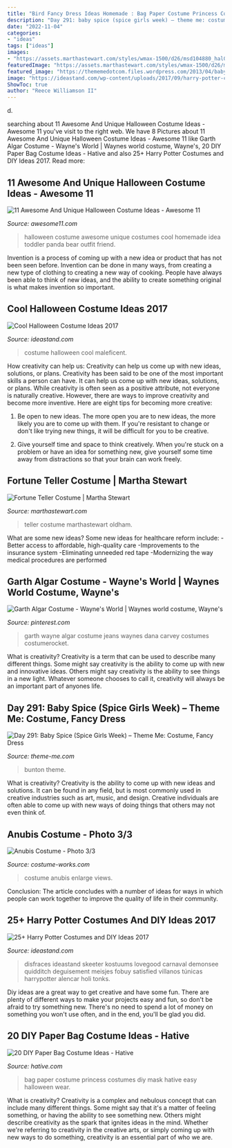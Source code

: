 ```yaml
---
title: "Bird Fancy Dress Ideas Homemade : Bag Paper Costume Princess Costumes Diy Mask Hative Easy Halloween Wear"
description: "Day 291: baby spice (spice girls week) – theme me: costume, fancy dress"
date: "2022-11-04"
categories:
- "ideas"
tags: ["ideas"]
images:
- "https://assets.marthastewart.com/styles/wmax-1500/d26/msd104880_hal09_fortlr_054/msd104880_hal09_fortlr_054_sq.jpg?itok=REEHaQ28"
featuredImage: "https://assets.marthastewart.com/styles/wmax-1500/d26/msd104880_hal09_fortlr_054/msd104880_hal09_fortlr_054_sq.jpg?itok=REEHaQ28"
featured_image: "https://thememedotcom.files.wordpress.com/2013/04/baby-spice-costume-whole.jpg"
image: "https://ideastand.com/wp-content/uploads/2017/09/harry-potter-costumes/13-harry-potter-halloween-costume-diy.jpg"
ShowToc: true
author: "Reece Williamson II"
---
```



d.

	

		
searching about 11 Awesome And Unique Halloween Costume Ideas - Awesome 11 you've visit to the right web. We have 8 Pictures about 11 Awesome And Unique Halloween Costume Ideas - Awesome 11 like Garth Algar Costume - Wayne&#039;s World | Waynes world costume, Wayne&#039;s, 20 DIY Paper Bag Costume Ideas - Hative and also 25+ Harry Potter Costumes and DIY Ideas 2017. Read more:
		
    
## 11 Awesome And Unique Halloween Costume Ideas - Awesome 11

<img loading=lazy src="http://awesome11.com/wp-content/uploads/2016/06/Halloween-Costume-Ideas-for-Kids.jpg" onerror="this.onerror=null;this.src='https://tse3.mm.bing.net/th?id=OIP.yZOXyXRZDr5zgMa-sTnihwHaN5&amp;pid=15.1';" alt="11 Awesome And Unique Halloween Costume Ideas - Awesome 11">

_Source: awesome11.com_

>halloween costume awesome unique costumes cool homemade idea toddler panda bear outfit friend. 

	

Invention is a process of coming up with a new idea or product that has not been seen before. Invention can be done in many ways, from creating a new type of clothing to creating a new way of cooking. People have always been able to think of new ideas, and the ability to create something original is what makes invention so important.

    
## Cool Halloween Costume Ideas 2017

<img loading=lazy src="https://ideastand.com/wp-content/uploads/2015/10/cool-halloween-costume-ideas/18-cool-halloween-costume-ideas.jpg" onerror="this.onerror=null;this.src='https://tse1.mm.bing.net/th?id=OIP.XRrdnNEtStB7PAScHvLp-wHaLH&amp;pid=15.1';" alt="Cool Halloween Costume Ideas 2017">

_Source: ideastand.com_

>costume halloween cool maleficent. 

	

How creativity can help us: Creativity can help us come up with new ideas, solutions, or plans.
Creativity has been said to be one of the most important skills a person can have. It can help us come up with new ideas, solutions, or plans. While creativity is often seen as a positive attribute, not everyone is naturally creative. However, there are ways to improve creativity and become more inventive. Here are eight tips for becoming more creative: 
1. Be open to new ideas. The more open you are to new ideas, the more likely you are to come up with them. If you're resistant to change or don't like trying new things, it will be difficult for you to be creative.

2. Give yourself time and space to think creatively. When you're stuck on a problem or have an idea for something new, give yourself some time away from distractions so that your brain can work freely.

    
## Fortune Teller Costume | Martha Stewart

<img loading=lazy src="https://assets.marthastewart.com/styles/wmax-1500/d26/msd104880_hal09_fortlr_054/msd104880_hal09_fortlr_054_sq.jpg?itok=REEHaQ28" onerror="this.onerror=null;this.src='https://tse2.mm.bing.net/th?id=OIP.bkBZxcTE4rIz2aH2gmjEggHaHa&amp;pid=15.1';" alt="Fortune Teller Costume | Martha Stewart">

_Source: marthastewart.com_

>teller costume marthastewart oldham. 

	

What are some new ideas?
Some new ideas for healthcare reform include: 
-Better access to affordable, high-quality care 
-Improvements to the insurance system 
-Eliminating unneeded red tape 
-Modernizing the way medical procedures are performed

    
## Garth Algar Costume - Wayne&#039;s World | Waynes World Costume, Wayne&#039;s

<img loading=lazy src="https://i.pinimg.com/736x/e0/d6/62/e0d662bb87c6354dc40706555a627858.jpg" onerror="this.onerror=null;this.src='https://tse1.mm.bing.net/th?id=OIP.8PQY33lQk7dYGoJYeL9mGAHaHa&amp;pid=15.1';" alt="Garth Algar Costume - Wayne&#039;s World | Waynes world costume, Wayne&#039;s">

_Source: pinterest.com_

>garth wayne algar costume jeans waynes dana carvey costumes costumerocket. 

	

What is creativity?
Creativity is a term that can be used to describe many different things. Some might say creativity is the ability to come up with new and innovative ideas. Others might say creativity is the ability to see things in a new light. Whatever someone chooses to call it, creativity will always be an important part of anyones life.

    
## Day 291: Baby Spice (Spice Girls Week) – Theme Me: Costume, Fancy Dress

<img loading=lazy src="https://thememedotcom.files.wordpress.com/2013/04/baby-spice-costume-whole.jpg" onerror="this.onerror=null;this.src='https://tse1.mm.bing.net/th?id=OIP.JjBKMweDm4MlAZcwVU5iQAHaK_&amp;pid=15.1';" alt="Day 291: Baby Spice (Spice Girls Week) – Theme Me: Costume, Fancy Dress">

_Source: theme-me.com_

>bunton theme. 

	

What is creativity?
Creativity is the ability to come up with new ideas and solutions. It can be found in any field, but is most commonly used in creative industries such as art, music, and design. Creative individuals are often able to come up with new ways of doing things that others may not even think of.

    
## Anubis Costume - Photo 3/3

<img loading=lazy src="https://photos.costume-works.com/full/anubis7.jpg" onerror="this.onerror=null;this.src='https://tse4.mm.bing.net/th?id=OIP.suhHDLokEVV1llFOWGz9xwHaJ3&amp;pid=15.1';" alt="Anubis Costume - Photo 3/3">

_Source: costume-works.com_

>costume anubis enlarge views. 

	

Conclusion:
The article concludes with a number of ideas for ways in which people can work together to improve the quality of life in their community.

    
## 25+ Harry Potter Costumes And DIY Ideas 2017

<img loading=lazy src="https://ideastand.com/wp-content/uploads/2017/09/harry-potter-costumes/13-harry-potter-halloween-costume-diy.jpg" onerror="this.onerror=null;this.src='https://tse1.mm.bing.net/th?id=OIP.ngmjbHhI4gCXciYvitBGvQHaLG&amp;pid=15.1';" alt="25+ Harry Potter Costumes and DIY Ideas 2017">

_Source: ideastand.com_

>disfraces ideastand skeeter kostuums lovegood carnaval demonsee quidditch deguisement meisjes fobuy satisfied villanos túnicas harrypotter alencar holi tonks. 

	

Diy ideas are a great way to get creative and have some fun. There are plenty of different ways to make your projects easy and fun, so don't be afraid to try something new. There's no need to spend a lot of money on something you won't use often, and in the end, you'll be glad you did.

    
## 20 DIY Paper Bag Costume Ideas - Hative

<img loading=lazy src="https://hative.com/wp-content/uploads/2014/10/paper-bag-costume-ideas/19-paper-bag-princess.jpg" onerror="this.onerror=null;this.src='https://tse3.mm.bing.net/th?id=OIP.TOSh5LS-WSq5fPjx4NZtuAHaJ4&amp;pid=15.1';" alt="20 DIY Paper Bag Costume Ideas - Hative">

_Source: hative.com_

>bag paper costume princess costumes diy mask hative easy halloween wear. 

	

What is creativity?
Creativity is a complex and nebulous concept that can include many different things. Some might say that it's a matter of feeling something, or having the ability to see something new. Others might describe creativity as the spark that ignites ideas in the mind. Whether we're referring to creativity in the creative arts, or simply coming up with new ways to do something, creativity is an essential part of who we are.

